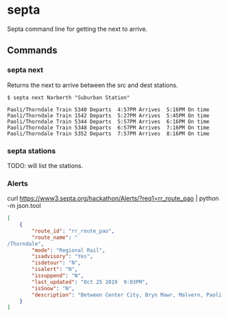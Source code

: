 # septa
Septa command line for getting the next to arrive.

## Commands

### septa next <src> <dest>
Returns the next to arrive between the src and dest stations.

    $ septa next Narberth "Suburban Station"

    Paoli/Thorndale Train 5340 Departs  4:57PM Arrives  5:16PM On time
    Paoli/Thorndale Train 1542 Departs  5:27PM Arrives  5:45PM On time
    Paoli/Thorndale Train 5344 Departs  5:57PM Arrives  6:16PM On time
    Paoli/Thorndale Train 5348 Departs  6:57PM Arrives  7:16PM On time
    Paoli/Thorndale Train 5352 Departs  7:57PM Arrives  8:16PM On time


### septa stations
TODO: will list the stations.


### Alerts
curl https://www3.septa.org/hackathon/Alerts/?req1=rr_route_pao | python -m json.tool

```json
[
    {
        "route_id": "rr_route_pao",
        "route_name": "
/Thorndale",
        "mode": "Regional Rail",
        "isadvisory": "Yes",
        "isdetour": "N",
        "isalert": "N",
        "issuppend": "N",
        "last_updated": "Oct 25 2019  9:03PM",
        "isSnow": "N",
        "description": "Between Center City, Bryn Mawr, Malvern, Paoli & Thorndale"
    }
]
```
